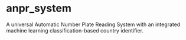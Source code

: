 # anpr_system
A universal Automatic Number Plate Reading System with an integrated machine learning classification-based country identifier.
